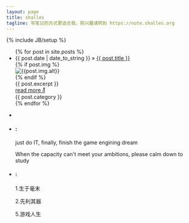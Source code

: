```yaml
---
layout: page
title: shalles
tagline: 写笔记的方式更适合我，刚兴趣请转到 https://note.shalles.org
---
```

{% include JB/setup %}

<div class="container">
    <div class="posts-box">
        <ul class="posts">
            {% for post in site.posts %}
            <li class="article-box">
                <div class="title">
                    <span>{{ post.date | date_to_string }}</span> &raquo; <a href="{{ BASE_PATH }}{{ post.url }}" title="{{ post.title }}">{{ post.title }}</a>
                </div>
                {% if post.img %}
                <div class="article-img">
                    <img src="{{ BASE_PATH }}{{post.img.url}}" alt="{{post.img.alt}}">
                </div>
                {% endif %}
                <div class="article-excerpt">
                    <span>{{ post.excerpt }}</span>
                </div>
                <a class="more" href="{{ BASE_PATH }}{{ post.url }}">read more ส้้้้้้้้้้้้้้้้้้</a>
                <div class="artible-catgory" title="{{ post.category }}">{{ post.category }}</div>
            </li>
            {% endfor %}
        </ul>
    </div>
    <div class="tools-box">
        <ul>
            <li class="profile"><img src="{{ BASE_PATH }}/assets/images/users/shalles512.jpg" alt=""></li>
            <li class="say">
                <h4>:</h4>
                <p>just do IT, finally, finish the game engining dream</p>
                <p>When the capacity can't meet your ambitions, please calm down to study</p>
            </li>
            <li class="recommend">
                <h4>:</h4>
                <p>1.生于毫末</p>
                <p>2.先利其器</p>
                <p>5.游戏人生</p>
            </li>
        </ul>
    </div>
</div>
